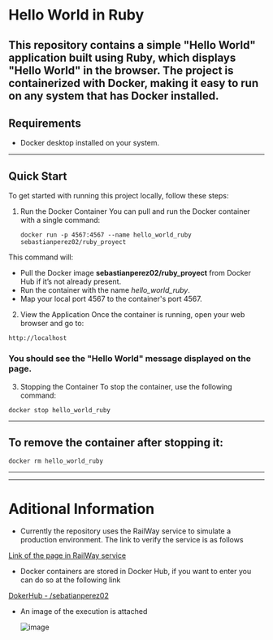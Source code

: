 
# Hello World in Ruby
**This repository contains a simple "Hello World" application built using Ruby, which displays "Hello World" in the browser. The project is containerized with Docker, making it easy to run on any system that has Docker installed.**
---
## Requirements
- Docker desktop installed on your system.

---
## Quick Start
To get started with running this project locally, follow these steps:

1. Run the Docker Container
You can pull and run the Docker container with a single command:

   ~~~
   docker run -p 4567:4567 --name hello_world_ruby sebastianperez02/ruby_proyect
   ~~~
This command will:

- Pull the Docker image **sebastianperez02/ruby_proyect** from Docker Hub if it’s not already present.
- Run the container with the name *hello_world_ruby*.
- Map your local port 4567 to the container's port 4567.

2. View the Application
Once the container is running, open your web browser and go to:

~~~
http://localhost
~~~
### You should see the "Hello World" message displayed on the page.

3. Stopping the Container
To stop the container, use the following command:

~~~
docker stop hello_world_ruby
~~~
---
## To remove the container after stopping it:

~~~
docker rm hello_world_ruby
~~~
---
---
# Aditional Information
   - Currently the repository uses the RailWay service to simulate a production environment. 
      The link to verify the service is as follows
     
  [Link of the page in RailWay service](https://helloworldruby-production-e0b3.up.railway.app/) 

   - Docker containers are stored in Docker Hub, if you want to enter you can do so at the following link
     
   [DokerHub - /sebatianperez02](https://hub.docker.com/?_gl=1*1fklqy0*_gcl_au*MTQxMTU2MzM4LjE3MzExMjY0Mjc.*_ga*NzMzMTc2MDUuMTcyMjMwODM5Mg..*_ga_XJWPQMJYHQ*MTczMTI5MTE1OC4xMC4xLjE3MzEyOTE0OTYuNDUuMC4w)


   - An image of the execution is attached


     ![image](https://github.com/user-attachments/assets/02be2456-b1a4-43c6-9cc3-31c1e24d6ca0)


